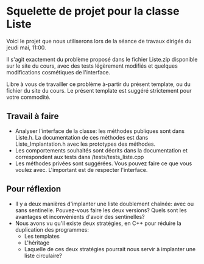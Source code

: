 # Squelette de projet pour la classe Liste

Voici le projet que nous utiliserons lors de la séance de travaux dirigés du jeudi mai, 11:00.

Il s'agit exactement du problème proposé dans le fichier Liste.zip disponible sur le site du cours, avec des tests légèrement modifiés et quelques modifications cosmétiques de l'interface.  

Libre à vous de travailler ce problème à-partir du présent template, ou du fichier du site du cours.  Le présent template est suggéré strictement pour votre commodité.

## Travail à faire

- Analyser l'interface de la classe: les méthodes publiques sont dans Liste.h.  La documentation de ces méthodes est dans Liste_Implantation.h avec les prototypes des méthodes.
- Les comportements souhaités sont décrits dans la documentation et correspondent aux tests dans /tests/tests_liste.cpp
- Les méthodes privées sont suggérées.  Vous pouvez faire ce que vous voulez avec.  L'important est de respecter l'interface.

## Pour réflexion

- Il y a deux manières d'implanter une liste doublement chaînée: avec ou sans sentinelle.  Pouvez-vous faire les deux versions?  Quels sont les avantages et inconvénients d'avoir des sentinelles?
- Nous avons vu qu'il existe deux stratégies, en C++ pour réduire la duplication des programmes:
  - Les templates
  - L'héritage
  - Laquelle de ces deux stratégies pourrait nous servir à implanter une liste circulaire?